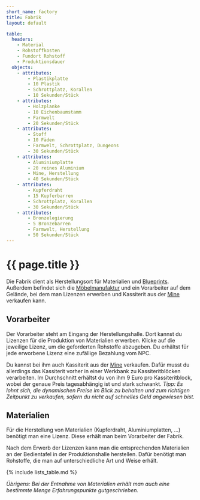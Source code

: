 ```yaml
---
short_name: factory
title: Fabrik
layout: default

table:
  headers:
    - Material
    - Rohstoffkosten
    - Fundort Rohstoff
    - Produktionsdauer
  objects:
    - attributes:
        - Plastikplatte
        - 10 Plastik
        - Schrottplatz, Korallen
        - 10 Sekunden/Stück
    - attributes:
        - Holzplanke
        - 10 Eichenbaumstamm
        - Farmwelt
        - 20 Sekunden/Stück
    - attributes:
        - Stoff
        - 10 Fäden
        - Farmwelt, Schrottplatz, Dungeons
        - 30 Sekunden/Stück
    - attributes:
        - Aluminiumplatte
        - 20 reines Aluminium
        - Mine, Herstellung
        - 40 Sekunden/Stück
    - attributes:
        - Kupferdraht
        - 15 Kupferbarren
        - Schrottplatz, Korallen
        - 30 Sekunden/Stück
    - attributes:
        - Bronzelegierung
        - 5 Bronzebarren
        - Farmwelt, Herstellung
        - 50 Sekunden/Stück
---
```

# {{ page.title }}

Die Fabrik dient als Herstellungsort für Materialien und [Blueprints](/systems/blueprints). Außerdem
befindet sich die [Möbelmanufaktur](/systems/furnituremanufacturer) und ein Vorarbeiter auf dem Gelände,
bei dem man Lizenzen erwerben und Kassiterit aus der [Mine](/jobs/mine) verkaufen kann.

## Vorarbeiter

Der Vorarbeiter steht am Eingang der Herstellungshalle. Dort kannst du Lizenzen
für die Produktion von Materialien erwerben. Klicke auf die jeweilige Lizenz,
um die geforderten Rohstoffe abzugeben. Du erhältst für jede erworbene Lizenz
eine zufällige Bezahlung vom NPC.

Du kannst bei ihm auch Kassiterit aus der [Mine](/jobs/mine) verkaufen. Dafür musst
du allerdings das Kassiterit vorher in einer Werkbank zu Kassiteritblöcken
verarbeiten. Im Durchschnitt erhältst du von ihm 9 Euro pro Kassiteritblock,
wobei der genaue Preis tagesabhängig ist und stark schwankt.
_Tipp: Es lohnt sich, die dynamischen Preise im Blick zu behalten und zum richtigen_
_Zeitpunkt zu verkaufen, sofern du nicht auf schnelles Geld angewiesen bist._

## Materialien

Für die Herstellung von Materialien (Kupferdraht, Aluminiumplatten, ...)
benötigt man eine Lizenz. Diese erhält man beim Vorarbeiter der Fabrik.

Nach dem Erwerb der Lizenzen kann man die entsprechenden Materialien an der
Bedientafel in der Produktionshalle herstellen. Dafür benötigt man Rohstoffe,
die man auf unterschiedliche Art und Weise erhält.

{% include lists_table.md %}

_Übrigens: Bei der Entnahme von Materialien erhält man auch eine bestimmte Menge_
_Erfahrungspunkte gutgeschrieben._
